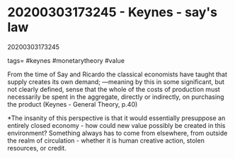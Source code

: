 20200303173245 - Keynes - say's law
===================================



20200303173245

tags= #keynes #monetarytheory #value

From the time of Say and Ricardo the classical economists have taught that supply creates its own demand;  —meaning by this in some significant, but not clearly  defined, sense that the whole of the costs of production  must necessarily be spent in the aggregate, directly or  indirectly, on purchasing the product
(Keynes - General Theory, p.40)

*The insanity of this perspective is that it would essentially presuppose an entirely closed economy - how could new value possibly be created in this environment? Something always has to come from elsewhere, from outside the realm of circulation - whether it is human creative action, stolen resources, or credit.
